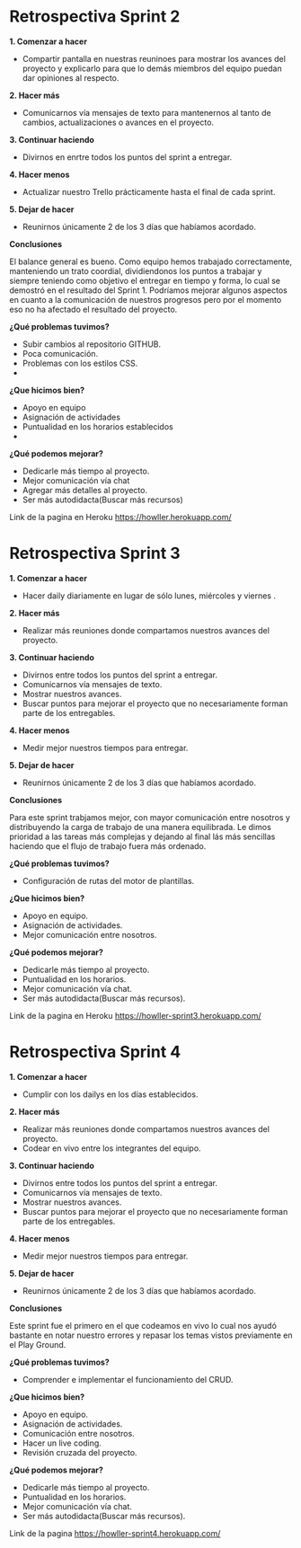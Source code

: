 # Retrospectiva Sprint 2

**1. Comenzar a hacer**

- Compartir pantalla en nuestras reuninoes para mostrar los avances del proyecto y explicarlo para que lo demás miembros
  del equipo puedan dar opiniones al respecto.

**2. Hacer más**

- Comunicarnos vía mensajes de texto para mantenernos al tanto de cambios, actualizaciones o avances en el proyecto.

**3. Continuar haciendo**

- Divirnos en enrtre todos los puntos del sprint a entregar.

**4. Hacer menos**

- Actualizar nuestro Trello prácticamente hasta el final de cada sprint.

**5. Dejar de hacer**

- Reunirnos únicamente 2 de los 3 días que habíamos acordado.

**Conclusiones**

El balance general es bueno. Como equipo hemos trabajado correctamente, manteniendo un trato coordial, dividiendonos los
puntos a trabajar y siempre teniendo como objetivo el entregar en tiempo y forma, lo cual se demostró en el resultado
del Sprint 1. Podríamos mejorar algunos aspectos en cuanto a la comunicación de nuestros progresos pero por el momento
eso no ha afectado el resultado del proyecto.

**¿Qué problemas tuvimos?**

- Subir cambios al repositorio GITHUB.
- Poca comunicación.
- Problemas con los estilos CSS.
-

**¿Que hicimos bien?**

- Apoyo en equipo
- Asignación de actividades
- Puntualidad en los horarios establecidos
-

**¿Qué podemos mejorar?**

- Dedicarle más tiempo al proyecto.
- Mejor comunicación vía chat
- Agregar más detalles al proyecto.
- Ser más autodidacta(Buscar más recursos)

Link de la pagina en Heroku https://howller.herokuapp.com/

# Retrospectiva Sprint 3

**1. Comenzar a hacer**

- Hacer daily diariamente en lugar de sólo lunes, miércoles y viernes .

**2. Hacer más**

- Realizar más reuniones donde compartamos nuestros avances del proyecto.

**3. Continuar haciendo**

- Divirnos entre todos los puntos del sprint a entregar.
- Comunicarnos vía mensajes de texto.
- Mostrar nuestros avances.
- Buscar puntos para mejorar el proyecto que no necesariamente forman parte de los entregables.

**4. Hacer menos**

- Medir mejor nuestros tiempos para entregar.

**5. Dejar de hacer**

- Reunirnos únicamente 2 de los 3 días que habíamos acordado.

**Conclusiones**

Para este sprint trabjamos mejor, con mayor comunicación entre nosotros y distribuyendo la carga de trabajo de una
manera equilibrada. Le dimos prioridad a las tareas más complejas y dejando al final lás más sencillas haciendo que el
flujo de trabajo fuera más ordenado.

**¿Qué problemas tuvimos?**

- Configuración de rutas del motor de plantillas.

**¿Que hicimos bien?**

- Apoyo en equipo.
- Asignación de actividades.
- Mejor comunicación entre nosotros.

**¿Qué podemos mejorar?**

- Dedicarle más tiempo al proyecto.
- Puntualidad en los horarios.
- Mejor comunicación vía chat.
- Ser más autodidacta(Buscar más recursos).

Link de la pagina en Heroku https://howller-sprint3.herokuapp.com/

# Retrospectiva Sprint 4

**1. Comenzar a hacer**

- Cumplir con los dailys en los días establecidos.

**2. Hacer más**

- Realizar más reuniones donde compartamos nuestros avances del proyecto.
- Codear en vivo entre los integrantes del equipo.

**3. Continuar haciendo**

- Divirnos entre todos los puntos del sprint a entregar.
- Comunicarnos vía mensajes de texto.
- Mostrar nuestros avances.
- Buscar puntos para mejorar el proyecto que no necesariamente forman parte de los entregables.

**4. Hacer menos**

- Medir mejor nuestros tiempos para entregar.

**5. Dejar de hacer**

- Reunirnos únicamente 2 de los 3 días que habíamos acordado.

**Conclusiones**

Este sprint fue el primero en el que codeamos en vivo lo cual nos ayudó bastante en notar nuestro errores y repasar los
temas vistos previamente en el Play Ground.

**¿Qué problemas tuvimos?**

- Comprender e implementar el funcionamiento del CRUD.

**¿Que hicimos bien?**

- Apoyo en equipo.
- Asignación de actividades.
- Comunicación entre nosotros.
- Hacer un live coding.
- Revisión cruzada del proyecto.

**¿Qué podemos mejorar?**

- Dedicarle más tiempo al proyecto.
- Puntualidad en los horarios.
- Mejor comunicación vía chat.
- Ser más autodidacta(Buscar más recursos).

Link de la pagina  https://howller-sprint4.herokuapp.com/


